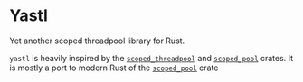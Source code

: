 # Yastl

Yet another scoped threadpool library for Rust.

`yastl` is heavily inspired by the [`scoped_threadpool`][scoped_threadpool] and
[`scoped_pool`][scoped_pool] crates. It is mostly a port to modern Rust of the
[`scoped_pool`][scoped_pool] crate


[scoped_threadpool]: https://crates.io/crates/scoped_threadpool
[scoped_pool]: https://crates.io/crates/scoped_pool
